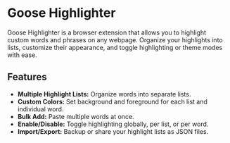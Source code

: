 # Goose Highlighter

Goose Highlighter is a browser extension that allows you to highlight custom words and phrases on any webpage. Organize your highlights into lists, customize their appearance, and toggle highlighting or theme modes with ease.

## Features

- **Multiple Highlight Lists:** Organize words into separate lists.
- **Custom Colors:** Set background and foreground for each list and individual word.
- **Bulk Add:** Paste multiple words at once.
- **Enable/Disable:** Toggle highlighting globally, per list, or per word.
- **Import/Export:** Backup or share your highlight lists as JSON files.